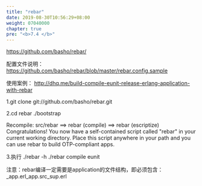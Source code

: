 ```yaml
---
title: "rebar"
date: 2019-08-30T10:56:29+08:00
weight: 07040000
chapter: true
pre: "<b>7.4 </b>"
---
```



<https://github.com/basho/rebar/>

配置文件说明：<https://github.com/basho/rebar/blob/master/rebar.config.sample>

使用案例：
<http://dhq.me/build-compile-eunit-release-erlang-application-with-rebar>

1.git clone git://github.com/basho/rebar.git

2.cd rebar
  ./bootstrap

Recompile: src/rebar
==> rebar (compile)
==> rebar (escriptize)
Congratulations! You now have a self-contained script called "rebar" in
your current working directory. Place this script anywhere in your path
and you can use rebar to build OTP-compliant apps.

3.执行
./rebar -h
./rebar compile eunit

注意：rebar编译一定需要是application的文件结构，即必须包含：_app.erl_app.src_sup.erl
